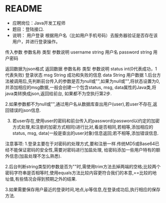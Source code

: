 # README

* 应聘岗位：Java开发工程师
* 题目：登陆接口.
* 说明：
用户登录
根据用户名（比如用户手机号码）去服务器验证是否存在该用户，并进行登录操作。

传入参数
参数名称	类型							参数说明
username	string							用户名
password	string							用户密码

返回数据为json格式
返回数据
参数名称	类型							参数说明
status		int(0代表成功，1代表失败)		登录状态
msg			String							成功和失败的信息
data		String							用户数据
1.后台方法被调用后,先判断前台传入的参数是否为null或"",如果为null或"",将状态设置为0,并添加相应的msg数据,一般会创建一个包含status, msg, data属性的Java类,将java类转换成json,返回给前台,
如果都不为空执行第2步.

2.如果参数都不为null或"",通过用户名从数据库查出用户(user),若user不存在,返回错误的json信息.

3. 若user存在,使用user的密码和前台传入的password(password以约定的加密方式处理,和注册的加密方式相同)进行比对,看是否相同,若相等,添加相应的status, msg, data(一般是查出的user对象)信息返回;若不相等,添加错误信息.


注意事项:
1.登录主要在于对密码的处理方式,要和注册一样.传统MD5或Base64已经不能保证密码的安全性,需要对密码进行加盐处理, 给密码添加一些用户特有的额外信息(加盐处理不怎么熟悉).

2.后台判断string类型的参数是否为""时,需使用trim方法去掉两端的空格;比较两个密码字符串是否相等时,使用equals方法比较内容更符合我们的本意,==比较的地址值,有些情况会得到预期之外的结果.

3.如果需要保存用户最近的登录时间,地点,ip等信息,在登录成功后,执行相应的保存方法.
